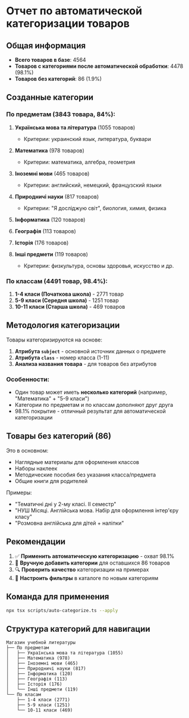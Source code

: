 # Отчет по автоматической категоризации товаров

## Общая информация
- **Всего товаров в базе**: 4564
- **Товаров с категориями после автоматической обработки**: 4478 (98.1%)
- **Товаров без категорий**: 86 (1.9%)

## Созданные категории

### По предметам (3843 товара, 84%):

1. **Українська мова та література** (1055 товаров)
   - Критерии: украинский язык, литература, буквари
   
2. **Математика** (978 товаров)
   - Критерии: математика, алгебра, геометрия
   
3. **Іноземні мови** (465 товаров)
   - Критерии: английский, немецкий, французский языки
   
4. **Природничі науки** (817 товаров)
   - Критерии: "Я досліджую світ", биология, химия, физика
   
5. **Інформатика** (120 товаров)
   
6. **Географія** (113 товаров)
   
7. **Історія** (176 товаров)
   
8. **Інші предмети** (119 товаров)
   - Критерии: физкультура, основы здоровья, искусство и др.

### По классам (4491 товар, 98.4%):

1. **1-4 класи (Початкова школа)** - 2771 товар
2. **5-9 класи (Середня школа)** - 1251 товар  
3. **10-11 класи (Старша школа)** - 469 товаров

## Методология категоризации

Товары категоризируются на основе:
1. **Атрибута `subject`** - основной источник данных о предмете
2. **Атрибута `class`** - номер класса (1-11)
3. **Анализа названия товара** - для товаров без атрибутов

### Особенности:
- Один товар может иметь **несколько категорий** (например, "Математика" + "5-9 класи")
- Категории по предметам и по классам дополняют друг друга
- 98.1% покрытие - отличный результат для автоматической категоризации

## Товары без категорий (86)

Это в основном:
- Наглядные материалы для оформления классов
- Наборы наклеек
- Методические пособия без указания класса/предмета
- Общие книги для родителей

Примеры:
- "Тематичні дні у 2-му класі. II семестр"
- "НУШ Місяці. Англійська мова. Набір для оформлення інтер'єру класу"
- "Розмовна англійська для дітей + наліпки"

## Рекомендации

1. ✅ **Применить автоматическую категоризацию** - охват 98.1%
2. 📝 **Вручную добавить категории** для оставшихся 86 товаров
3. 🔍 **Проверить качество** категоризации на примерах
4. 🎯 **Настроить фильтры** в каталоге по новым категориям

## Команда для применения

```bash
npx tsx scripts/auto-categorize.ts --apply
```

## Структура категорий для навигации

```
Магазин учебной литературы
├── По предметам
│   ├── Українська мова та література (1055)
│   ├── Математика (978)
│   ├── Іноземні мови (465)
│   ├── Природничі науки (817)
│   ├── Інформатика (120)
│   ├── Географія (113)
│   ├── Історія (176)
│   └── Інші предмети (119)
└── По класам
    ├── 1-4 класи (2771)
    ├── 5-9 класи (1251)
    └── 10-11 класи (469)
```

